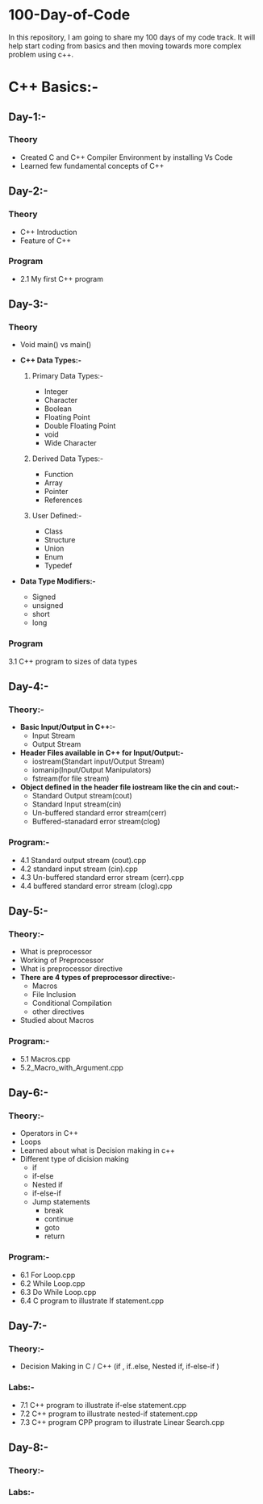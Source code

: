 # 100-Day-of-Code
In this repository, I am going to share my 100 days of my code track. It will help start coding from basics and then moving towards more complex problem using c++.

# C++ Basics:-

## Day-1:-

### Theory
* Created C and C++ Compiler Environment by installing Vs Code
* Learned few fundamental concepts of C++

## Day-2:-

### Theory
* C++ Introduction
* Feature of C++
### Program
* 2.1 My first C++ program

## Day-3:-

### Theory
* Void main() vs main()
* **C++ Data Types:-**
  1. Primary Data Types:-
     * Integer 
     * Character
     * Boolean
     * Floating Point
     * Double Floating Point
     * void
     * Wide Character

   2. Derived Data Types:-
      * Function
      * Array
      * Pointer
      * References

   3. User Defined:-
      * Class
      * Structure
      * Union
      * Enum
      * Typedef

* **Data Type Modifiers:-**
  * Signed
  * unsigned
  * short
  * long

### Program
3.1 C++ program to sizes of data types


## Day-4:-

### Theory:-
* **Basic Input/Output in C++:-**
  * Input Stream
  * Output Stream
* **Header Files available in C++ for Input/Output:-**
  * iostream(Standart input/Output  Stream)
  * iomanip(Input/Output Manipulators)
  * fstream(for file stream)
* **Object defined in the header file iostream like the cin and cout:-**
  * Standard Output stream(cout)
  * Standard Input stream(cin)
  * Un-buffered standard error stream(cerr)
  * Buffered-stanadard error stream(clog) 

### Program:-
* 4.1 Standard output stream (cout).cpp
* 4.2 standard input stream (cin).cpp
* 4.3 Un-buffered standard error stream (cerr).cpp
* 4.4 buffered standard error stream (clog).cpp

## Day-5:-

### Theory:-
* What is preprocessor
* Working of Preprocessor
* What is preprocessor directive
* **There are 4 types of preprocessor directive:-**
  * Macros
  * File Inclusion
  * Conditional Compilation
  * other directives
* Studied about Macros

### Program:-
* 5.1 Macros.cpp
* 5.2_Macro_with_Argument.cpp

## Day-6:-

### Theory:-
* Operators in C++
* Loops
* Learned about what is Decision making in c++
* Different type of dicision making
  * if
  * if-else
  * Nested if
  * if-else-if
  * Jump statements
    * break
    * continue
    * goto
    * return

### Program:-
* 6.1 For Loop.cpp
* 6.2 While Loop.cpp
* 6.3 Do While Loop.cpp
* 6.4 C program to illustrate If statement.cpp

## Day-7:-

### Theory:-
* Decision Making in C / C++ (if , if..else, Nested if, if-else-if )

### Labs:-
* 7.1 C++ program to illustrate if-else statement.cpp
* 7.2 C++ program to illustrate nested-if statement.cpp
* 7.3 C++ program CPP program to illustrate Linear Search.cpp 

## Day-8:-

### Theory:-


### Labs:-